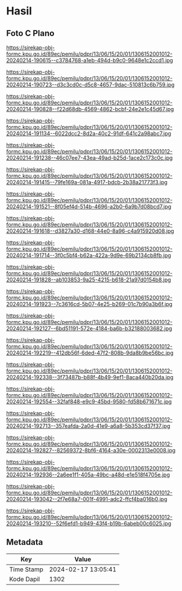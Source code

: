 # Hasil

## Foto C Plano

https://sirekap-obj-formc.kpu.go.id/89ec/pemilu/pdpr/13/06/15/20/01/1306152001012-20240214-190615--c3784768-a1eb-494d-b9c0-9648e1c2ccd1.jpg

https://sirekap-obj-formc.kpu.go.id/89ec/pemilu/pdpr/13/06/15/20/01/1306152001012-20240214-190723--d3c3cd0c-d5c8-4657-9dac-510813c6b759.jpg

https://sirekap-obj-formc.kpu.go.id/89ec/pemilu/pdpr/13/06/15/20/01/1306152001012-20240214-190828--f22d68db-4569-4862-bcbf-24e2e1c45d67.jpg

https://sirekap-obj-formc.kpu.go.id/89ec/pemilu/pdpr/13/06/15/20/01/1306152001012-20240214-191134--6022dcc2-8d2a-40c2-91df-641c2a98abc7.jpg

https://sirekap-obj-formc.kpu.go.id/89ec/pemilu/pdpr/13/06/15/20/01/1306152001012-20240214-191238--46c07ee7-43ea-49ad-b25d-1ace2c173c0c.jpg

https://sirekap-obj-formc.kpu.go.id/89ec/pemilu/pdpr/13/06/15/20/01/1306152001012-20240214-191415--79fe169a-081a-4917-bdcb-2b38a21773f3.jpg

https://sirekap-obj-formc.kpu.go.id/89ec/pemilu/pdpr/13/06/15/20/01/1306152001012-20240214-191521--8f05ef4d-514b-4696-a2b0-6a9b7d08bcd7.jpg

https://sirekap-obj-formc.kpu.go.id/89ec/pemilu/pdpr/13/06/15/20/01/1306152001012-20240214-191618--d3827a30-d168-44e0-8a96-c4a915920d08.jpg

https://sirekap-obj-formc.kpu.go.id/89ec/pemilu/pdpr/13/06/15/20/01/1306152001012-20240214-191714--3f0c5bf4-b62a-422a-9d9e-69b2134cb8fb.jpg

https://sirekap-obj-formc.kpu.go.id/89ec/pemilu/pdpr/13/06/15/20/01/1306152001012-20240214-191828--ab103853-9a25-4215-b618-21a97d0154b8.jpg

https://sirekap-obj-formc.kpu.go.id/89ec/pemilu/pdpr/13/06/15/20/01/1306152001012-20240214-191923--7c3616cd-5b07-4e25-b269-01c7b90a3b6f.jpg

https://sirekap-obj-formc.kpu.go.id/89ec/pemilu/pdpr/13/06/15/20/01/1306152001012-20240214-192127--6bd51191-572e-4184-ba6b-b32188003682.jpg

https://sirekap-obj-formc.kpu.go.id/89ec/pemilu/pdpr/13/06/15/20/01/1306152001012-20240214-192219--412db56f-6ded-47f2-808b-9da8b9be56bc.jpg

https://sirekap-obj-formc.kpu.go.id/89ec/pemilu/pdpr/13/06/15/20/01/1306152001012-20240214-192338--3f73487b-b88f-4b49-9ef1-8aca440b20da.jpg

https://sirekap-obj-formc.kpu.go.id/89ec/pemilu/pdpr/13/06/15/20/01/1306152001012-20240214-192554--32faf848-e9c9-45bd-9580-fd58b671671c.jpg

https://sirekap-obj-formc.kpu.go.id/89ec/pemilu/pdpr/13/06/15/20/01/1306152001012-20240214-192713--357eafda-2a0d-41e9-a6a8-5b353cd37f37.jpg

https://sirekap-obj-formc.kpu.go.id/89ec/pemilu/pdpr/13/06/15/20/01/1306152001012-20240214-192827--82569372-8bf6-4164-a30e-0002313e0008.jpg

https://sirekap-obj-formc.kpu.go.id/89ec/pemilu/pdpr/13/06/15/20/01/1306152001012-20240214-192936--2a6ee1f1-405a-49bc-a48d-e1e518f4705e.jpg

https://sirekap-obj-formc.kpu.go.id/89ec/pemilu/pdpr/13/06/15/20/01/1306152001012-20240214-193042--2f7e68a7-001f-4991-adc2-ffcf4ba016b0.jpg

https://sirekap-obj-formc.kpu.go.id/89ec/pemilu/pdpr/13/06/15/20/01/1306152001012-20240214-193210--52f6efd1-b949-43f4-b19b-6abeb00c6025.jpg


## Metadata

| Key        | Value               |
| ---------- | ------------------- |
| Time Stamp | 2024-02-17 13:05:41 |
| Kode Dapil | 1302                |



